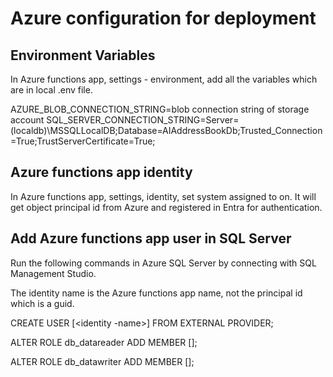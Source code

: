 # Azure configuration for deployment

## Environment Variables

In Azure functions app, settings - environment, add all the variables which are in local .env file.

AZURE_BLOB_CONNECTION_STRING=blob connection string of storage account
SQL_SERVER_CONNECTION_STRING=Server=(localdb)\MSSQLLocalDB;Database=AIAddressBookDb;Trusted_Connection=True;TrustServerCertificate=True;

## Azure functions app identity

In Azure functions app, settings, identity, set system assigned to on. It will get object principal id from Azure and registered in Entra for authentication.

## Add Azure functions app user in SQL Server

Run the following commands in Azure SQL Server by connecting with SQL Management Studio.

The identity name is the Azure functions app name, not the principal id which is a guid.

CREATE USER [<identity -name>] FROM EXTERNAL PROVIDER;

ALTER ROLE db_datareader ADD MEMBER [<identity-name>];

ALTER ROLE db_datawriter ADD MEMBER [<identity-name>];


